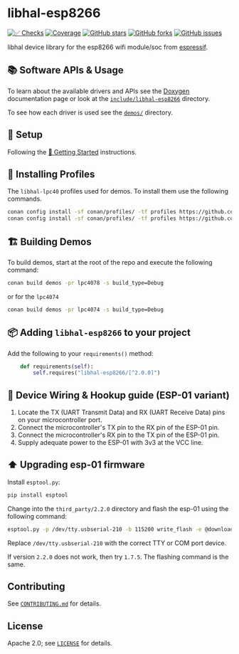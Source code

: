 # libhal-esp8266

[![✅ Checks](https://github.com/libhal/libhal-esp8266/actions/workflows/ci.yml/badge.svg)](https://github.com/libhal/libhal-esp8266/actions/workflows/ci.yml)
[![Coverage](https://libhal.github.io/libhal-esp8266/coverage/coverage.svg)](https://libhal.github.io/libhal-esp8266/coverage/)
[![GitHub stars](https://img.shields.io/github/stars/libhal/libhal-esp8266.svg)](https://github.com/libhal/libhal-esp8266/stargazers)
[![GitHub forks](https://img.shields.io/github/forks/libhal/libhal-esp8266.svg)](https://github.com/libhal/libhal-esp8266/network)
[![GitHub issues](https://img.shields.io/github/issues/libhal/libhal-esp8266.svg)](https://github.com/libhal/libhal-esp8266/issues)

libhal device library for the esp8266 wifi module/soc from
[espressif](https://www.espressif.com/en/products/socs/esp8266).

## 📚 Software APIs & Usage

To learn about the available drivers and APIs see the
[Doxygen](https://libhal.github.io/libhal-esp8266/api)
documentation page or look at the
[`include/libhal-esp8266`](https://github.com/libhal/libhal-esp8266/tree/main/include/libhal-esp8266)
directory.

To see how each driver is used see the
[`demos/`](https://github.com/libhal/libhal-esp8266/tree/main/demos) directory.

## 🧰 Setup

Following the
[🚀 Getting Started](https://libhal.github.io/2.1/getting_started/)
instructions.

## 📡 Installing Profiles

The `libhal-lpc40` profiles used for demos. To install them use the following
commands.

```bash
conan config install -sf conan/profiles/ -tf profiles https://github.com/libhal/libhal-armcortex.git
conan config install -sf conan/profiles/ -tf profiles https://github.com/libhal/libhal-lpc40.git
```

## 🏗️ Building Demos

To build demos, start at the root of the repo and execute the following command:

```bash
conan build demos -pr lpc4078 -s build_type=Debug
```

or for the `lpc4074`

```bash
conan build demos -pr lpc4074 -s build_type=Debug
```

## 📦 Adding `libhal-esp8266` to your project

Add the following to your `requirements()` method:

```python
    def requirements(self):
        self.requires("libhal-esp8266/[^2.0.0]")
```

## 🔌 Device Wiring & Hookup guide (ESP-01 variant)

1. Locate the TX (UART Transmit Data) and RX (UART Receive Data) pins on
   your microcontroller port.
2. Connect the microcontroller's TX pin to the RX pin of the ESP-01 pin.
3. Connect the microcontroller's RX pin to the TX pin of the ESP-01 pin.
4. Supply adequate power to the ESP-01 with 3v3 at the VCC line.

## :arrow_up: Upgrading esp-01 firmware

Install `esptool.py`:

```bash
pip install esptool
```

Change into the `third_party/2.2.0` directory and flash the esp-01 using the
following command:

```bash
esptool.py -p /dev/tty.usbserial-210 -b 115200 write_flash -e @download.config
```

Replace `/dev/tty.usbserial-210` with the correct TTY or COM port device.

If version `2.2.0` does not work, then try `1.7.5`. The flashing command is the
same.

## Contributing

See [`CONTRIBUTING.md`](CONTRIBUTING.md) for details.

## License

Apache 2.0; see [`LICENSE`](LICENSE) for details.
